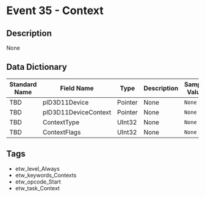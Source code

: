 # Event 35 - Context

## Description
None

## Data Dictionary
|Standard Name|Field Name|Type|Description|Sample Value|
|---|---|---|---|---|
|TBD|pID3D11Device|Pointer|None|`None`|
|TBD|pID3D11DeviceContext|Pointer|None|`None`|
|TBD|ContextType|UInt32|None|`None`|
|TBD|ContextFlags|UInt32|None|`None`|

## Tags
* etw_level_Always
* etw_keywords_Contexts
* etw_opcode_Start
* etw_task_Context